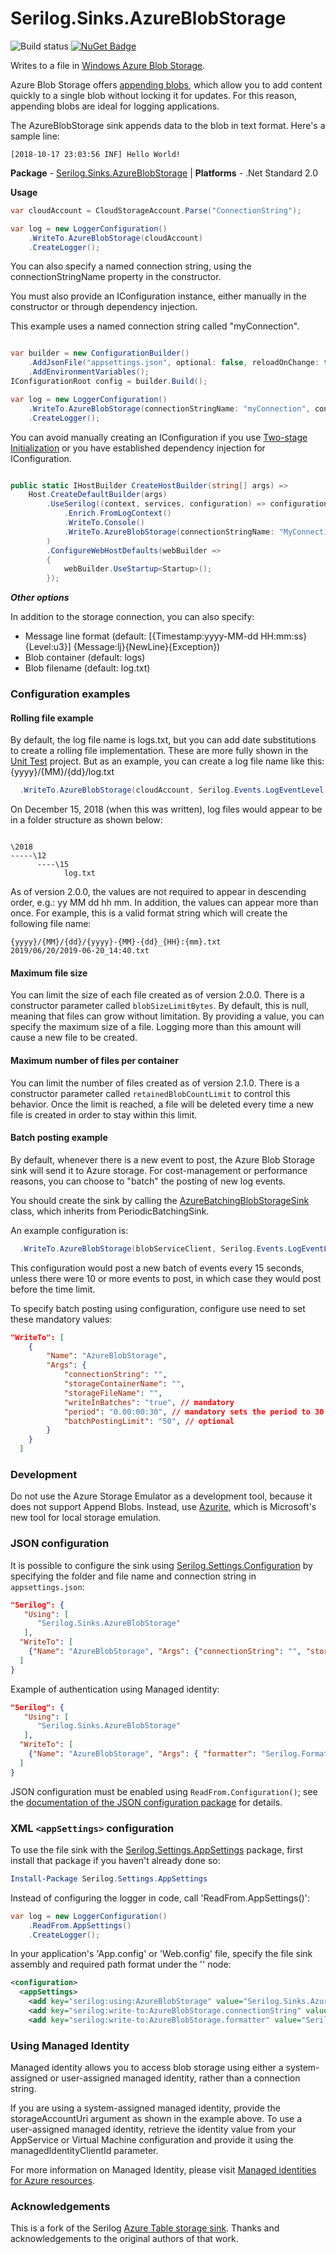 # Serilog.Sinks.AzureBlobStorage

![Build status](https://dev.azure.com/cloudscope/Open%20Source/_apis/build/status/SeriLog-AzureBlobSink%20release "Build status")
[![NuGet Badge](https://buildstats.info/nuget/Serilog.Sinks.AzureBlobStorage)](https://www.nuget.org/packages/Serilog.Sinks.AzureBlobStorage/)

Writes to a file in [Windows Azure Blob Storage](https://azure.microsoft.com/en-us/services/storage/blobs/).

Azure Blob Storage offers [appending blobs](https://docs.microsoft.com/en-us/rest/api/storageservices/understanding-block-blobs--append-blobs--and-page-blobs/), which allow you to add content quickly to a single blob without locking it for updates. For this reason, appending blobs are ideal for logging applications.

The AzureBlobStorage sink appends data to the blob in text format. Here's a sample line:

```
[2018-10-17 23:03:56 INF] Hello World!
```

**Package** - [Serilog.Sinks.AzureBlobStorage](http://nuget.org/packages/serilog.sinks.azureblobstorage) | **Platforms** - .Net Standard 2.0

**Usage**

```csharp
var cloudAccount = CloudStorageAccount.Parse("ConnectionString");

var log = new LoggerConfiguration()
    .WriteTo.AzureBlobStorage(cloudAccount)
    .CreateLogger();
```

You can also specify a named connection string, using the connectionStringName property in the constructor.

You must also provide an IConfiguration instance, either manually in the constructor or through dependency injection.

This example uses a named connection string called "myConnection".

```csharp

var builder = new ConfigurationBuilder()
    .AddJsonFile("appsettings.json", optional: false, reloadOnChange: true)
    .AddEnvironmentVariables();
IConfigurationRoot config = builder.Build();

var log = new LoggerConfiguration()
    .WriteTo.AzureBlobStorage(connectionStringName: "myConnection", config)
    .CreateLogger();
```

You can avoid manually creating an IConfiguration if you use [Two-stage Initialization](https://github.com/serilog/serilog-aspnetcore#two-stage-initialization) or you have established dependency injection for IConfiguration.

```csharp

public static IHostBuilder CreateHostBuilder(string[] args) =>
    Host.CreateDefaultBuilder(args)
        .UseSerilog((context, services, configuration) => configuration
            .Enrich.FromLogContext()
            .WriteTo.Console()
            .WriteTo.AzureBlobStorage(connectionStringName: "MyConnectionString", context.Configuration)
        )
        .ConfigureWebHostDefaults(webBuilder =>
        {
            webBuilder.UseStartup<Startup>();
        });
```

**_Other options_**

In addition to the storage connection, you can also specify:

- Message line format (default: [{Timestamp:yyyy-MM-dd HH:mm:ss} {Level:u3}] {Message:lj}{NewLine}{Exception})
- Blob container (default: logs)
- Blob filename (default: log.txt)

### Configuration examples

#### Rolling file example

By default, the log file name is logs.txt, but you can add date substitutions to create a rolling file implementation. These are more fully shown in the
[Unit Test](https://github.com/chriswill/serilog-sinks-azureblobstorage/blob/master/tests/Serilog.Sinks.AzureBlobStorage.UnitTest/BlobNameFactoryUT.cs)
project. But as an example, you can create a log file name like this: {yyyy}/{MM}/{dd}/log.txt

```csharp
  .WriteTo.AzureBlobStorage(cloudAccount, Serilog.Events.LogEventLevel.Information, storageFileName: "{yyyy}/{MM}/{dd}/log.txt")
```

On December 15, 2018 (when this was written), log files would appear to be in a folder structure as shown below:

```

\2018
-----\12
      ----\15
            log.txt

```

As of version 2.0.0, the values are not required to appear in descending order, e.g.: yy MM dd hh mm. In addition, the values can appear more than once. For example, this is a valid format string which will create the following file name:

```
{yyyy}/{MM}/{dd}/{yyyy}-{MM}-{dd}_{HH}:{mm}.txt
2019/06/20/2019-06-20_14:40.txt
```

#### Maximum file size

You can limit the size of each file created as of version 2.0.0. There is a constructor parameter called `blobSizeLimitBytes`. By
default, this is null, meaning that files can grow without limitation. By providing a value, you can specify the maximum size of a file. Logging more than this amount will cause a new file to be created.

#### Maximum number of files per container

You can limit the number of files created as of version 2.1.0. There is a constructor parameter called `retainedBlobCountLimit` to control this behavior. Once the limit is reached, a file will
be deleted every time a new file is created in order to stay within this limit.

#### Batch posting example

By default, whenever there is a new event to post, the Azure Blob Storage sink will send it to Azure storage. For cost-management or performance reasons, you can
choose to "batch" the posting of new log events.

You should create the sink by calling the [AzureBatchingBlobStorageSink](https://github.com/chriswill/serilog-sinks-azureblobstorage/blob/master/src/Serilog.Sinks.AzureBlobStorage/Sinks/AzureBlobStorage/AzureBatchingBlobStorageSink.cs) class, which inherits from PeriodicBatchingSink.

An example configuration is:

```csharp
  .WriteTo.AzureBlobStorage(blobServiceClient, Serilog.Events.LogEventLevel.Information, writeInBatches:true, period:TimeSpan.FromSeconds(15), batchPostingLimit:10)
```

This configuration would post a new batch of events every 15 seconds, unless there were 10 or more events to post, in which case they would post before the time limit.

To specify batch posting using configuration, configure use need to set these mandatory values:

```json
"WriteTo": [
    {
        "Name": "AzureBlobStorage",
        "Args": {
            "connectionString": "",
            "storageContainerName": "",
            "storageFileName": "",
            "writeInBatches": "true", // mandatory
            "period": "0.00:00:30", // mandatory sets the period to 30 secs
            "batchPostingLimit": "50", // optional
        }
    }
  ]
```

### Development

Do not use the Azure Storage Emulator as a development tool, because it does not support Append Blobs. Instead, use [Azurite](https://github.com/Azure/Azurite), which is Microsoft's new tool for local storage emulation.

### JSON configuration

It is possible to configure the sink using [Serilog.Settings.Configuration](https://github.com/serilog/serilog-settings-configuration) by specifying the folder and file name and connection string in `appsettings.json`:

```json
"Serilog": {
   "Using": [
      "Serilog.Sinks.AzureBlobStorage"
   ],
  "WriteTo": [
    {"Name": "AzureBlobStorage", "Args": {"connectionString": "", "storageContainerName": "", "storageFileName": ""}}
  ]
}
```

Example of authentication using Managed identity:

```json
"Serilog": {
   "Using": [
      "Serilog.Sinks.AzureBlobStorage"
   ],
  "WriteTo": [
    {"Name": "AzureBlobStorage", "Args": { "formatter": "Serilog.Formatting.Json.JsonFormatter", "storageAccountUri": "", "storageContainerName": "", "storageFileName": ""}}
  ]
}
```

JSON configuration must be enabled using `ReadFrom.Configuration()`; see the [documentation of the JSON configuration package](https://github.com/serilog/serilog-settings-configuration) for details.

### XML `<appSettings>` configuration

To use the file sink with the [Serilog.Settings.AppSettings](https://github.com/serilog/serilog-settings-appsettings) package, first install that package if you haven't already done so:

```powershell
Install-Package Serilog.Settings.AppSettings
```

Instead of configuring the logger in code, call 'ReadFrom.AppSettings()':

```csharp
var log = new LoggerConfiguration()
    .ReadFrom.AppSettings()
    .CreateLogger();
```

In your application's 'App.config' or 'Web.config' file, specify the file sink assembly and required path format under the '<appSettings>' node:

```xml
<configuration>
  <appSettings>
    <add key="serilog:using:AzureBlobStorage" value="Serilog.Sinks.AzureBlobStorage" />
    <add key="serilog:write-to:AzureBlobStorage.connectionString" value="DefaultEndpointsProtocol=https;AccountName=ACCOUNT_NAME;AccountKey=KEY;EndpointSuffix=core.windows.net" />
    <add key="serilog:write-to:AzureBlobStorage.formatter" value="Serilog.Formatting.Compact.CompactJsonFormatter, Serilog.Formatting.Compact" />
```

### Using Managed Identity

Managed identity allows you to access blob storage using either a system-assigned or user-assigned managed identity, rather than a connection string.

If you are using a system-assigned managed identity, provide the storageAccountUri argument as shown in the example above. To use a user-assigned managed identity, retrieve the
identity value from your AppService or Virtual Machine configuration and provide it using the managedIdentityClientId parameter.

For more information on Managed Identity, please visit [Managed identities for Azure resources](https://docs.microsoft.com/en-us/azure/active-directory/managed-identities-azure-resources/overview).

### Acknowledgements

This is a fork of the Serilog [Azure Table storage sink](https://github.com/serilog/serilog-sinks-azuretablestorage). Thanks
and acknowledgements to the original authors of that work.
